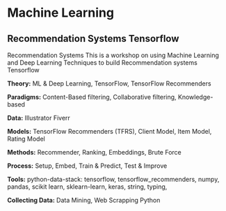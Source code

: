 # Machine Learning

## Recommendation Systems Tensorflow
Recommendation Systems This is a workshop on using Machine Learning and Deep Learning Techniques to build Recommendation systems Tensorflow  

**Theory:** ML &amp; Deep Learning, TensorFlow, TensorFlow Recommenders

**Paradigms:** Content-Based filtering, Collaborative filtering, Knowledge-based

**Data:** Illustrator Fiverr

**Models:**  TensorFlow Recommenders (TFRS), Client Model, Item Model, Rating Model

**Methods:** Recommender, Ranking, Embeddings, Brute Force

**Process:** Setup, Embed, Train &amp; Predict, Test &amp; Improve

**Tools:** python-data-stack: tensorflow, tensorflow_recommenders, numpy, pandas, scikit learn, sklearn-learn, keras, string, typing, 

**Collecting Data:** Data Mining, Web Scrapping Python

<!--

# Python Libraries 
Deep Recommender Libraries  
1.Tensorrec - Built on Tensorflow 
2.Spotlight - Built on PyTorch 
3.TFranking - Built on TensorFlow (Learning to Rank) 
Matrix Factorisation Based Libraries  
1.Implicit - Implicit Matrix Factorisation 
2.QMF - Implicit Matrix Factorisation 
3.Lightfm - For Hybrid Recommedations 
4.Surprise - Scikit-learn type api for traditional alogrithms 

Similarity Search Libraries  
1.Annoy - Approximate Nearest Neighbour 
2.NMSLib - kNN methods 
3.FAISS - Similarity search and clustering 

<!--
# Algorithms &amp; 
Approaches Collaborative Filtering for Implicit Feedback Datasets 

Bayesian Personalised Ranking for Implicit Data 

Logistic Matrix Factorisation 

Neural Network Matrix Factorisation 

Neural Collaborative Filtering 

Variational Autoencoders for Collaborative Filtering Evaluations Evaluating Recommendation Systems
-->
